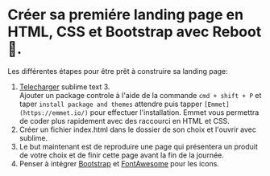 Créer sa premiére landing page en HTML, CSS et Bootstrap avec Reboot 🚀.
=======================================================================
Les différentes étapes pour être prêt à construire sa landing page:

1. [Telecharger](https://www.sublimetext.com/3) sublime text 3. <br />
Ajouter un package controle à l'aide de la commande `cmd + shift + P` et taper `install package and themes` attendre puis tapper `[Emmet](https://emmet.io/)` pour effectuer l'installation. Emmet vous permettra de coder plus rapidement avec des raccourci en HTML et CSS.
2. Créer un fichier index.html dans le dossier de son choix et l'ouvrir avec sublime.
3. Le but maintenant est de reproduire une page qui présentera un produit de votre choix et de finir cette page avant la fin de la journée.
4. Penser à intégrer [Bootstrap](http://getbootstrap.com/getting-started/) et [FontAwesome](http://fontawesome.io/get-started/) pour les icons.

